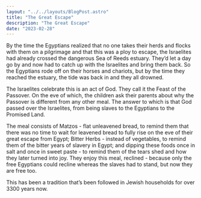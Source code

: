 ```yaml
---
layout: "../../layouts/BlogPost.astro"
title: "The Great Escape"
description: "The Great Escape"
date: "2023-02-28"
---
```


By the time the Egyptians realized that no one takes their herds and flocks with them on a pilgrimage and that this was a ploy to escape, the Israelites had already crossed the dangerous Sea of Reeds estuary. They’d let a day go by and now had to catch up with the Israelites and bring them back. So the Egyptians rode off on their horses and chariots, but by the time they reached the estuary, the tide was back in and they all drowned.


The Israelites celebrate this is an act of God. They call it the Feast of the Passover. On the eve of which, the children ask their parents about why the Passover is different from any other meal. The answer to which is that God passed over the Israelites, from being slaves to the Egyptians to the Promised Land.


The meal consists of Matzos - flat unleavened bread, to remind them that there was no time to wait for leavened bread to fully rise on the eve of their great escape from Egypt; Bitter Herbs - instead of vegetables, to remind them of the bitter years of slavery in Egypt; and dipping these foods once in salt and once in sweet paste - to remind them of the tears shed and how they later turned into joy. They enjoy this meal, reclined - because only the free Egyptians could recline whereas the slaves had to stand, but now they are free too.


This has been a tradition that’s been followed in Jewish households for over 3300 years now.
